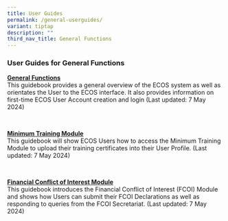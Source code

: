 ```yaml
---
title: User Guides
permalink: /general-userguides/
variant: tiptap
description: ""
third_nav_title: General Functions
---
```

<h3><strong>User Guides for General Functions</strong></h3>
<p></p>
<p><strong><u>General Functions</u></strong>
<br>This guidebook provides a general overview of the ECOS system as well
as orientates the User to the ECOS interface. It also provides information
on first-time ECOS User Account creation and login (Last updated: 7 May
2024)</p>
<p>&nbsp;</p>
<p><strong><u>Minimum Training Module</u></strong>
<br>This guidebook will show ECOS Users how to access the Minimum Training
Module to upload their training certificates into their User Profile. (Last
updated: 7 May 2024)</p>
<p>&nbsp;</p>
<p><strong><u>Financial Conflict of Interest Module</u></strong>
<br>This guidebook introduces the Financial Conflict of Interest (FCOI) Module
and shows how Users can submit their FCOI Declarations as well as responding
to queries from the FCOI Secretariat. (Last updated: 7 May 2024)</p>